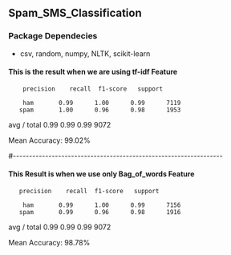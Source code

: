 ## Spam_SMS_Classification

### Package Dependecies
* csv, random, numpy, NLTK, scikit-learn


#### This is the result when we are using tf-idf Feature 

        precision    recall  f1-score   support

        ham       0.99      1.00      0.99      7119
       spam       1.00      0.96      0.98      1953

avg / total       0.99      0.99      0.99      9072

Mean Accuracy: 99.02%

#-----------------------------------------------------------------

#### This Result is when we use only Bag_of_words Feature

       precision    recall  f1-score   support

        ham       0.99      1.00      0.99      7156
       spam       0.99      0.96      0.98      1916

avg / total       0.99      0.99      0.99      9072

Mean Accuracy: 98.78%



